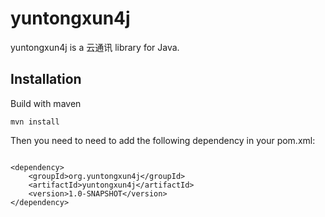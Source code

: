 # yuntongxun4j

yuntongxun4j is a 云通讯 library for Java.

## Installation

Build with maven

```
mvn install
```

Then you need to need to add the following dependency in your pom.xml:
```

<dependency>
    <groupId>org.yuntongxun4j</groupId>
    <artifactId>yuntongxun4j</artifactId>
    <version>1.0-SNAPSHOT</version>
</dependency>
```

